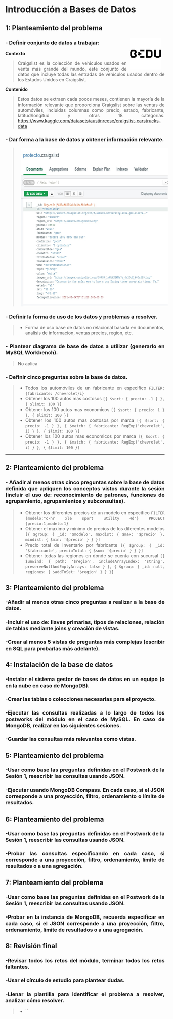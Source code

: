 
# Introducción a Bases de Datos

## 1: Planteamiento del problema 

<img src="imagenes/bedu.jpg" align="right" height="100" width="100" hspace="10">
<div style="text-align: justify;">

### - Definir conjunto de datos a trabajar: 
**Contexto**
>Craigslist es la colección de vehículos usados en venta más grande del mundo, este conjunto de datos que incluye todas las entradas de vehículos usados dentro de los Estados Unidos en Craigslist.
>
**Contenido**
>Estos datos se extraen cada pocos meses, contienen la mayoría de la información relevante que proporciona Craigslist sobre las ventas de automóviles, incluidas columnas como precio, estado, fabricante, latitud/longitud y otras 18 categorías.
https://www.kaggle.com/datasets/austinreese/craigslist-carstrucks-data

### - Dar forma a la base de datos y obtener información relevante.
><img src="imagenes/punto2.jpg" align="center" height="500" width="500" hspace="10">
   
### - Definir la forma de uso de los datos y problemas a resolver. 
>- Forma de uso base de datos no relacional basada en documentos, analisis de informacion, ventas precios, region, etc.

### - Plantear diagrama de base de datos a utilizar (generarlo en MySQL Workbench).
> No aplica
### - Definir cinco preguntas sobre la base de datos.
>- Todos los automóviles de un fabricante en especifico `FILTER: {fabricante: /chevrolet/i}` 
>- Obtener los 100 autos mas costosos `[{
    $sort: {
        precio: -1
    }
}, {
    $limit: 100
}]` 
>- Obtener los 100 autos mas economicos   `[{
    $sort: {
        precio: 1
    }
}, {
    $limit: 100
}]` 
>- Obtener los 100 autos mas costosos por marca `[{
    $sort: {
        precio: -1
    }
}, {
    $match: {
        fabricante: RegExp('chevrolet', i)
    }
}, {
    $limit: 100
}]` 
>-  Obtener los 100 autos mas economicos por marca `[{
    $sort: {
        precio: -1
    }
}, {
    $match: {
        fabricante: RegExp('chevrolet', i)
    }
}, {
    $limit: 100
}]` 
---
   
 ## 2: Planteamiento del problema 
 ### - Añadir al menos otras cinco preguntas sobre la base de datos definida que apliquen los conceptos vistos durante la sesión (incluir el uso de: reconocimiento de patrones, funciones de agrupamiento, agrupamientos y subconsultas). 
  >- Obtener los diferentes precios de un modelo en especifico `FILTER {modelo:"c-hr xle sport utility 4d"} PROJECT {precio:1,modelo:1}` 
  >- Obtener el maximo y minimo de precios de los diferentes modelos  `[{
    $group: {
        _id: '$modelo',
        maxdist: {
            $max: '$precio'
        },
        mindist: {
            $min: '$precio'
        }
    }
}]` 
 >- Precio total de inventario por fabricante `[{
    $group: {
        _id: '$fabricante',
        precioTotal: {
            $sum: '$precio'
        }
    }
}]` 
 >- Obtener todas las regiones en donde se cuenta con sucursal `[{
    $unwind: {
        path: '$region',
        includeArrayIndex: 'string',
        preserveNullAndEmptyArrays: false
    }
}, {
    $group: {
        _id: null,
        regiones: {
            $addToSet: '$region'
        }
    }
}]` 
 
   
   
 ## 3: Planteamiento del problema 
 ### -Añadir al menos otras cinco preguntas a realizar a la base de datos.
 ### -Incluir el uso de: llaves primarias, tipos de relaciones, relación de tablas mediante joins y creación de vistas.
 ### -Crear al menos 5 vistas de preguntas más complejas (escribir en SQL para probarlas más adelante).
## 4: Instalación de la base de datos
 ### -Instalar el sistema gestor de bases de datos en un equipo (o en la nube en caso de MongoDB).
 ### -Crear las tablas o colecciones necesarias para el proyecto.
 ### -Ejecutar las consultas realizadas a lo largo de todos los postworks del módulo en el caso de MySQL. En caso de MongoDB, realizar en las siguientes sesiones.
 ### -Guardar las consultas más relevantes como vistas. 
## 5: Planteamiento del problema 
 ### -Usar como base las preguntas definidas en el Postwork de la Sesión 1, reescribir las consultas usando JSON.
 ### -Ejecutar usando MongoDB Compass. En cada caso, si el JSON corresponde a una proyección, filtro, ordenamiento o límite de resultados.
## 6: Planteamiento del problema 
### -Usar como base las preguntas definidas en el Postwork de la Sesión 1, reescribir las consultas usando JSON.
### -Probar las consultas especificando en cada caso, si corresponde a una proyección, filtro, ordenamiento, límite de resultados o a una agregación.
## 7: Planteamiento del problema 
### -Usar como base las preguntas definidas en el Postwork de la Sesión 1, reescribir las consultas usando JSON.
### -Probar en la instancia de MongoDB, recuerda especificar en cada caso, si el JSON corresponde a una proyección, filtro, ordenamiento, límite de resultados o a una agregación.
## 8: Revisión final 
### -Revisar todos los retos del módulo, terminar todos los retos faltantes.
### -Usar el círculo de estudio para plantear dudas. 
### -Llenar la plantilla para identificar el problema a resolver, analizar cómo resolver.


   >-  `` 
 
   
   
   
   
